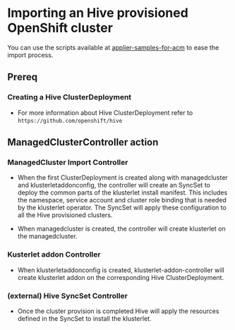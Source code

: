# Importing an Hive provisioned OpenShift cluster

You can use the scripts available at [applier-samples-for-acm](https://github.com/open-cluster-management/applier-samples-for-acm) to ease the import process.
## Prereq

### Creating a Hive ClusterDeployment

- For more information about Hive ClusterDeployment refer to `https://github.com/openshift/hive`


## ManagedClusterController action

### ManagedCluster Import Controller

- When the first ClusterDeployment is created along with managedcluster and klusterletaddonconfig, the controller will create an SyncSet to deploy the common parts of the klusterlet install manifest. This includes the namespace, service account and cluster role binding that is needed by the klusterlet operator. The SyncSet will apply these configuration to all the Hive provisioned clusters.

- When managedcluster is created, the controller will create klusterlet on the managedcluster. 

### Kusterlet addon Controller

- When klusterletaddonconfig is created, klusterlet-addon-controller will create klusterlet addon on the corresponding Hive ClusterDeployment.


### (external) Hive SyncSet Controller

- Once the cluster provision is completed Hive will apply the resources defined in the SyncSet to install the klusterlet.
